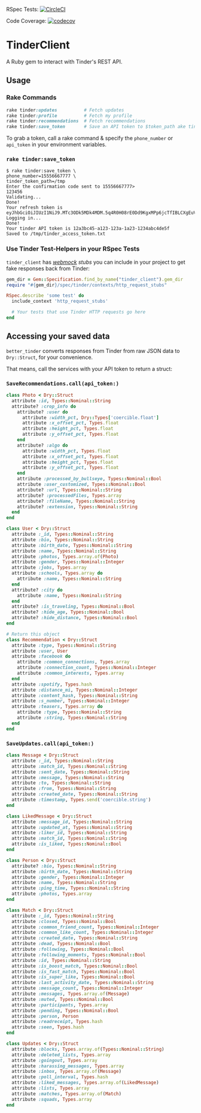 RSpec Tests: [![CircleCI](https://circleci.com/gh/patrickclery/tinder_client.svg?style=svg)](https://circleci.com/gh/patrickclery/tinder_client)

Code Coverage: [![codecov](https://codecov.io/gh/patrickclery/tinder_client/branch/master/graph/badge.svg)](https://codecov.io/gh/patrickclery/tinder_client)

# TinderClient

A Ruby gem to interact with Tinder's REST API.

## Usage

### Rake Commands

```ruby
rake tinder:updates          # Fetch updates
rake tinder:profile          # Fetch my profile
rake tinder:recommendations  # Fetch recommendations
rake tinder:save_token       # Save an API token to $token_path ake tinder:get_updates      # Fetch updates
```

To grab a token, call a rake command & specify the `phone_number` or `api_token` in your environment variables.

### `rake tinder:save_token`

```
$ rake tinder:save_token \
phone_number=15556667777 \
tinder_token_path=/tmp
Enter the confirmation code sent to 15556667777> 
123456
Validating...
Done!
Your refresh token is eyJhbGciOiJIUzI1NiJ9.MTc3ODk5MDk4MDM.5q4R0H08rE0Dd9KgxMPp6jcTfIBLCXgEuVZfC9znJTE
Logging in...
Done!
Your tinder API token is 12a3bc45-a123-123a-1a23-1234abc4de5f
Saved to /tmp/tinder_access_token.txt
```


### Use Tinder Test-Helpers in your RSpec Tests 

`tinder_client` has _[webmock](https://github.com/bblimke/webmock) stubs_ you can include in your project to get fake responses back from Tinder:

```ruby
gem_dir = Gem::Specification.find_by_name("tinder_client").gem_dir
require "#{gem_dir}/spec/tinder/contexts/http_request_stubs"

RSpec.describe 'some test' do
  include_context 'http_request_stubs'

  # Your tests that use Tinder HTTP requests go here
end 
```

## Accessing your saved data

`better_tinder` converts responses from Tinder from raw JSON data to `Dry::Struct`, for your convenience.

That means, call the services with your API token to return a struct:  

### `SaveRecommendations.call(api_token:)`

  ```ruby
  class Photo < Dry::Struct
    attribute :id, Types::Nominal::String
    attribute? :crop_info do
      attribute? :user do
        attribute :width_pct, Dry::Types['coercible.float']
        attribute :x_offset_pct, Types.float
        attribute :height_pct, Types.float
        attribute :y_offset_pct, Types.float
      end
      attribute? :algo do
        attribute :width_pct, Types.float
        attribute :x_offset_pct, Types.float
        attribute :height_pct, Types.float
        attribute :y_offset_pct, Types.float
      end
      attribute :processed_by_bullseye, Types::Nominal::Bool
      attribute :user_customized, Types::Nominal::Bool
      attribute? :url, Types::Nominal::String
      attribute? :processedFiles, Types.array
      attribute? :fileName, Types::Nominal::String
      attribute? :extension, Types::Nominal::String
    end
  end

  class User < Dry::Struct
    attribute :_id, Types::Nominal::String
    attribute :bio, Types::Nominal::String
    attribute :birth_date, Types::Nominal::String
    attribute :name, Types::Nominal::String
    attribute :photos, Types.array.of(Photo)
    attribute :gender, Types::Nominal::Integer
    attribute :jobs, Types.array
    attribute :schools, Types.array do
      attribute :name, Types::Nominal::String
    end
    attribute? :city do
      attribute :name, Types::Nominal::String
    end
    attribute? :is_traveling, Types::Nominal::Bool
    attribute? :hide_age, Types::Nominal::Bool
    attribute? :hide_distance, Types::Nominal::Bool
  end

  # Return this object
  class Recommendation < Dry::Struct
    attribute :type, Types::Nominal::String
    attribute :user, User
    attribute :facebook do
      attribute :common_connections, Types.array
      attribute :connection_count, Types::Nominal::Integer
      attribute :common_interests, Types.array
    end
    attribute :spotify, Types.hash
    attribute :distance_mi, Types::Nominal::Integer
    attribute :content_hash, Types::Nominal::String
    attribute :s_number, Types::Nominal::Integer
    attribute :teasers, Types.array do
      attribute :type, Types::Nominal::String
      attribute :string, Types::Nominal::String
    end
  end
  ```


### `SaveUpdates.call(api_token:)`

  ```ruby
  class Message < Dry::Struct
    attribute :_id, Types::Nominal::String
    attribute :match_id, Types::Nominal::String
    attribute :sent_date, Types::Nominal::String
    attribute :message, Types::Nominal::String
    attribute :to, Types::Nominal::String
    attribute :from, Types::Nominal::String
    attribute :created_date, Types::Nominal::String
    attribute :timestamp, Types.send('coercible.string')
  end

  class LikedMessage < Dry::Struct
    attribute :message_id, Types::Nominal::String
    attribute :updated_at, Types::Nominal::String
    attribute :liker_id, Types::Nominal::String
    attribute :match_id, Types::Nominal::String
    attribute :is_liked, Types::Nominal::Bool
  end

  class Person < Dry::Struct
    attribute? :bio, Types::Nominal::String
    attribute :birth_date, Types::Nominal::String
    attribute :gender, Types::Nominal::Integer
    attribute :name, Types::Nominal::String
    attribute :ping_time, Types::Nominal::String
    attribute :photos, Types.array
  end

  class Match < Dry::Struct
    attribute :_id, Types::Nominal::String
    attribute :closed, Types::Nominal::Bool
    attribute :common_friend_count, Types::Nominal::Integer
    attribute :common_like_count, Types::Nominal::Integer
    attribute :created_date, Types::Nominal::String
    attribute :dead, Types::Nominal::Bool
    attribute :following, Types::Nominal::Bool
    attribute :following_moments, Types::Nominal::Bool
    attribute :id, Types::Nominal::String
    attribute :is_boost_match, Types::Nominal::Bool
    attribute :is_fast_match, Types::Nominal::Bool
    attribute :is_super_like, Types::Nominal::Bool
    attribute :last_activity_date, Types::Nominal::String
    attribute :message_count, Types::Nominal::Integer
    attribute :messages, Types.array.of(Message)
    attribute :muted, Types::Nominal::Bool
    attribute :participants, Types.array
    attribute :pending, Types::Nominal::Bool
    attribute :person, Person
    attribute :readreceipt, Types.hash
    attribute :seen, Types.hash
  end

  class Updates < Dry::Struct
    attribute :blocks, Types.array.of(Types::Nominal::String)
    attribute :deleted_lists, Types.array
    attribute :goingout, Types.array
    attribute :harassing_messages, Types.array
    attribute :inbox, Types.array.of(Message)
    attribute :poll_interval, Types.hash
    attribute :liked_messages, Types.array.of(LikedMessage)
    attribute :lists, Types.array
    attribute :matches, Types.array.of(Match)
    attribute :squads, Types.array
  end
  ```

